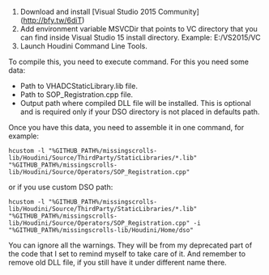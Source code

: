 1. Download and install [Visual Studio 2015 Community] (http://bfy.tw/6diT)
2. Add environment variable MSVCDir that points to VC directory that you can find inside Visual Studio 15 install directory. Example: E:/VS2015/VC
3. Launch Houdini Command Line Tools.

To compile this, you need to execute command. For this you need some data:
- Path to VHADCStaticLibrary.lib file.
- Path to SOP_Registration.cpp file.
- Output path where compiled DLL file will be installed. This is optional and is required only if your DSO directory is not placed in defaults path.

Once you have this data, you need to assemble it in one command, for example:
```
hcustom -l "%GITHUB_PATH%/missingscrolls-lib/Houdini/Source/ThirdParty/StaticLibraries/*.lib" "%GITHUB_PATH%/missingscrolls-lib/Houdini/Source/Operators/SOP_Registration.cpp"
```
or if you use custom DSO path:
```
hcustom -l "%GITHUB_PATH%/missingscrolls-lib/Houdini/Source/ThirdParty/StaticLibraries/*.lib" "%GITHUB_PATH%/missingscrolls-lib/Houdini/Source/Operators/SOP_Registration.cpp" -i "%GITHUB_PATH%/missingscrolls-lib/Houdini/Home/dso"
```

You can ignore all the warnings. They will be from my deprecated part of the code that I set to remind myself to take care of it.
And remember to remove old DLL file, if you still have it under different name there.